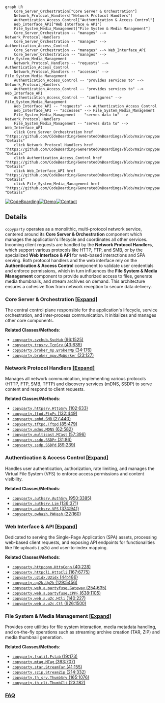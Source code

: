 ```mermaid
graph LR
    Core_Server_Orchestration["Core Server & Orchestration"]
    Network_Protocol_Handlers["Network Protocol Handlers"]
    Authentication_Access_Control["Authentication & Access Control"]
    Web_Interface_API["Web Interface & API"]
    File_System_Media_Management["File System & Media Management"]
    Core_Server_Orchestration -- "manages" --> Network_Protocol_Handlers
    Core_Server_Orchestration -- "manages" --> Authentication_Access_Control
    Core_Server_Orchestration -- "manages" --> Web_Interface_API
    Core_Server_Orchestration -- "manages" --> File_System_Media_Management
    Network_Protocol_Handlers -- "requests" --> Authentication_Access_Control
    Network_Protocol_Handlers -- "accesses" --> File_System_Media_Management
    Authentication_Access_Control -- "provides services to" --> Network_Protocol_Handlers
    Authentication_Access_Control -- "provides services to" --> Web_Interface_API
    Authentication_Access_Control -- "configures" --> File_System_Media_Management
    Web_Interface_API -- "requests" --> Authentication_Access_Control
    Web_Interface_API -- "accesses" --> File_System_Media_Management
    File_System_Media_Management -- "serves data to" --> Network_Protocol_Handlers
    File_System_Media_Management -- "serves data to" --> Web_Interface_API
    click Core_Server_Orchestration href "https://github.com/CodeBoarding/GeneratedOnBoardings/blob/main/copyparty/Core_Server_Orchestration.md" "Details"
    click Network_Protocol_Handlers href "https://github.com/CodeBoarding/GeneratedOnBoardings/blob/main/copyparty/Network_Protocol_Handlers.md" "Details"
    click Authentication_Access_Control href "https://github.com/CodeBoarding/GeneratedOnBoardings/blob/main/copyparty/Authentication_Access_Control.md" "Details"
    click Web_Interface_API href "https://github.com/CodeBoarding/GeneratedOnBoardings/blob/main/copyparty/Web_Interface_API.md" "Details"
    click File_System_Media_Management href "https://github.com/CodeBoarding/GeneratedOnBoardings/blob/main/copyparty/File_System_Media_Management.md" "Details"
```

[![CodeBoarding](https://img.shields.io/badge/Generated%20by-CodeBoarding-9cf?style=flat-square)](https://github.com/CodeBoarding/CodeBoarding)[![Demo](https://img.shields.io/badge/Try%20our-Demo-blue?style=flat-square)](https://www.codeboarding.org/demo)[![Contact](https://img.shields.io/badge/Contact%20us%20-%20contact@codeboarding.org-lightgrey?style=flat-square)](mailto:contact@codeboarding.org)

## Details

`copyparty` operates as a monolithic, multi-protocol network service, centered around its **Core Server & Orchestration** component which manages the application's lifecycle and coordinates all other services. Incoming client requests are handled by the **Network Protocol Handlers**, which support various protocols like HTTP, FTP, and SMB, or by the specialized **Web Interface & API** for web-based interactions and SPA serving. Both protocol handlers and the web interface rely on the **Authentication & Access Control** component to validate user credentials and enforce permissions, which in turn influences the **File System & Media Management** component to provide authorized access to files, generate media thumbnails, and stream archives on demand. This architecture ensures a cohesive flow from network reception to secure data delivery.

### Core Server & Orchestration [[Expand]](./Core_Server_Orchestration.md)
The central control plane responsible for the application's lifecycle, service orchestration, and inter-process communication. It initializes and manages other core components.


**Related Classes/Methods**:

- <a href="https://github.com/9001/copyparty/blob/hovudstraum/copyparty/svchub.py#L96-L1525" target="_blank" rel="noopener noreferrer">`copyparty.svchub.SvcHub` (96:1525)</a>
- <a href="https://github.com/9001/copyparty/blob/hovudstraum/copyparty/tcpsrv.py#L43-L639" target="_blank" rel="noopener noreferrer">`copyparty.tcpsrv.TcpSrv` (43:639)</a>
- <a href="https://github.com/9001/copyparty/blob/hovudstraum/copyparty/broker_mp.py#L34-L176" target="_blank" rel="noopener noreferrer">`copyparty.broker_mp.BrokerMp` (34:176)</a>
- <a href="https://github.com/9001/copyparty/blob/hovudstraum/copyparty/broker_mpw.py#L23-L127" target="_blank" rel="noopener noreferrer">`copyparty.broker_mpw.MpWorker` (23:127)</a>


### Network Protocol Handlers [[Expand]](./Network_Protocol_Handlers.md)
Manages all network communication, implementing various protocols (HTTP, FTP, SMB, TFTP) and discovery services (mDNS, SSDP) to serve content and respond to client requests.


**Related Classes/Methods**:

- <a href="https://github.com/9001/copyparty/blob/hovudstraum/copyparty/httpsrv.py#L102-L633" target="_blank" rel="noopener noreferrer">`copyparty.httpsrv.HttpSrv` (102:633)</a>
- <a href="https://github.com/9001/copyparty/blob/hovudstraum/copyparty/ftpd.py#L132-L449" target="_blank" rel="noopener noreferrer">`copyparty.ftpd.FtpFs` (132:449)</a>
- <a href="https://github.com/9001/copyparty/blob/hovudstraum/copyparty/smbd.py#L27-L440" target="_blank" rel="noopener noreferrer">`copyparty.smbd.SMB` (27:440)</a>
- <a href="https://github.com/9001/copyparty/blob/hovudstraum/copyparty/tftpd.py#L85-L479" target="_blank" rel="noopener noreferrer">`copyparty.tftpd.Tftpd` (85:479)</a>
- <a href="https://github.com/9001/copyparty/blob/hovudstraum/copyparty/mdns.py#L62-L582" target="_blank" rel="noopener noreferrer">`copyparty.mdns.MDNS` (62:582)</a>
- <a href="https://github.com/9001/copyparty/blob/hovudstraum/copyparty/multicast.py#L57-L396" target="_blank" rel="noopener noreferrer">`copyparty.multicast.MCast` (57:396)</a>
- <a href="https://github.com/9001/copyparty/blob/hovudstraum/copyparty/ssdp.py#L31-L86" target="_blank" rel="noopener noreferrer">`copyparty.ssdp.SSDPr` (31:86)</a>
- <a href="https://github.com/9001/copyparty/blob/hovudstraum/copyparty/ssdp.py#L89-L239" target="_blank" rel="noopener noreferrer">`copyparty.ssdp.SSDPd` (89:239)</a>


### Authentication & Access Control [[Expand]](./Authentication_Access_Control.md)
Handles user authentication, authorization, rate limiting, and manages the Virtual File System (VFS) to enforce access permissions and content visibility.


**Related Classes/Methods**:

- <a href="https://github.com/9001/copyparty/blob/hovudstraum/copyparty/authsrv.py#L950-L3385" target="_blank" rel="noopener noreferrer">`copyparty.authsrv.AuthSrv` (950:3385)</a>
- <a href="https://github.com/9001/copyparty/blob/hovudstraum/copyparty/authsrv.py#L136-L371" target="_blank" rel="noopener noreferrer">`copyparty.authsrv.Lim` (136:371)</a>
- <a href="https://github.com/9001/copyparty/blob/hovudstraum/copyparty/authsrv.py#L374-L941" target="_blank" rel="noopener noreferrer">`copyparty.authsrv.VFS` (374:941)</a>
- <a href="https://github.com/9001/copyparty/blob/hovudstraum/copyparty/pwhash.py#L22-L160" target="_blank" rel="noopener noreferrer">`copyparty.pwhash.PWHash` (22:160)</a>


### Web Interface & API [[Expand]](./Web_Interface_API.md)
Dedicated to serving the Single-Page Application (SPA) assets, processing web-based client requests, and exposing API endpoints for functionalities like file uploads (`up2k`) and user-to-index mapping.


**Related Classes/Methods**:

- <a href="https://github.com/9001/copyparty/blob/hovudstraum/copyparty/httpconn.py#L40-L228" target="_blank" rel="noopener noreferrer">`copyparty.httpconn.HttpConn` (40:228)</a>
- <a href="https://github.com/9001/copyparty/blob/hovudstraum/copyparty/httpcli.py#L167-L6775" target="_blank" rel="noopener noreferrer">`copyparty.httpcli.HttpCli` (167:6775)</a>
- <a href="https://github.com/9001/copyparty/blob/hovudstraum/copyparty/u2idx.py#L44-L486" target="_blank" rel="noopener noreferrer">`copyparty.u2idx.U2idx` (44:486)</a>
- <a href="https://github.com/9001/copyparty/blob/hovudstraum/copyparty/up2k.py#L129-L5456" target="_blank" rel="noopener noreferrer">`copyparty.up2k.Up2k` (129:5456)</a>
- <a href="https://github.com/9001/copyparty/blob/hovudstraum/copyparty/web/a/partyfuse.py#L254-L635" target="_blank" rel="noopener noreferrer">`copyparty.web.a.partyfuse.Gateway` (254:635)</a>
- <a href="https://github.com/9001/copyparty/blob/hovudstraum/copyparty/web/a/partyfuse.py#L638-L1105" target="_blank" rel="noopener noreferrer">`copyparty.web.a.partyfuse.CPPF` (638:1105)</a>
- <a href="https://github.com/9001/copyparty/blob/hovudstraum/copyparty/web/a/u2c.py#L140-L227" target="_blank" rel="noopener noreferrer">`copyparty.web.a.u2c.HCli` (140:227)</a>
- <a href="https://github.com/9001/copyparty/blob/hovudstraum/copyparty/web/a/u2c.py#L926-L1500" target="_blank" rel="noopener noreferrer">`copyparty.web.a.u2c.Ctl` (926:1500)</a>


### File System & Media Management [[Expand]](./File_System_Media_Management.md)
Provides core utilities for file system interaction, media metadata handling, and on-the-fly operations such as streaming archive creation (TAR, ZIP) and media thumbnail generation.


**Related Classes/Methods**:

- <a href="https://github.com/9001/copyparty/blob/hovudstraum/copyparty/fsutil.py#L19-L173" target="_blank" rel="noopener noreferrer">`copyparty.fsutil.Fstab` (19:173)</a>
- <a href="https://github.com/9001/copyparty/blob/hovudstraum/copyparty/mtag.py#L363-L707" target="_blank" rel="noopener noreferrer">`copyparty.mtag.MTag` (363:707)</a>
- <a href="https://github.com/9001/copyparty/blob/hovudstraum/copyparty/star.py#L41-L155" target="_blank" rel="noopener noreferrer">`copyparty.star.StreamTar` (41:155)</a>
- <a href="https://github.com/9001/copyparty/blob/hovudstraum/copyparty/szip.py#L214-L332" target="_blank" rel="noopener noreferrer">`copyparty.szip.StreamZip` (214:332)</a>
- <a href="https://github.com/9001/copyparty/blob/hovudstraum/copyparty/th_srv.py#L165-L1076" target="_blank" rel="noopener noreferrer">`copyparty.th_srv.ThumbSrv` (165:1076)</a>
- <a href="https://github.com/9001/copyparty/blob/hovudstraum/copyparty/th_cli.py#L23-L182" target="_blank" rel="noopener noreferrer">`copyparty.th_cli.ThumbCli` (23:182)</a>




### [FAQ](https://github.com/CodeBoarding/GeneratedOnBoardings/tree/main?tab=readme-ov-file#faq)